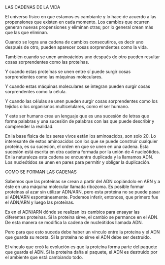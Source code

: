 LAS CADENAS DE LA VIDA

El universo físico en que estamos es cambiante y lo hace de acuerdo a las propensiones que existen en cada momento. Los cambios que ocurren generan nuevas propensiones y eliminan otras; por lo general crean más que las que eliminan.

Cuando se logra una cadena de cambios consecutiros, es decir uno después de otro, pueden aparecer cosas sorprendentes como la vida.

También cuando se unen aminoácidos uno después de otro pueden resultar cosas sorprendentes como las proteínas.

Y cuando estas proteínas se unen entre sí puede surgir cosas sorprendentes como las máquinas moleculares. 

Y cuando estas máquinas moleculares se integran pueden surgir cosas sorprendentes como la célula.

Y cuando las células se unen pueden surgir cosas sorprendentes como los tejidos o los organismos multicelulares, como el ser humano.

Y este ser humano crea un lenguaje que es una sucesión de letras que forma palabras y una sucesión de palabras con las que puede describir y comprender la realidad.

En la base física de los seres vivos están los aminoacidos, son solo 20. Lo interesante de estos aminoacidos con los que se puede construir cualquier proteina, es su sucesión, el orden en que se unen en una cadena. Esta sucesión está escrita en otra cadena formada por la unión de 4 nucleótidos. En la naturaleza esta cadena se encuentra duplicada y la llamamos ADN. Los nucleótidos se unen en pares para permitir y obligar la duplicación.


COMO SE FORMAN LAS CADENAS

Sabemos que las proteínas se crean a partir del ADN copiándolo en ARN y a éste en una máquina molecular llamada ribozoma. Es posible formar proteínas al azar sin utilizar ADN/ARN, pero esta proteína no se puede pasar al ADN/ARN espontáneamente. Podemos inferir, entonces, que primero fue el ADN/ARN y luego las proteínas.

Es en el ADN/ARN dónde se realizan los cambios para ensayar las diferentes proteínas. Si la proteina sirve, el cambio se permance en el ADN. De esta manera se modifica la cadena de nucleótidos llamada ADN.

Pero para que esto suceda debe haber un vínculo entre la proteina y el ADN que guarda su receta. Si la proteína no sirve el ADN debe ser destruído.

El vínculo que creó la evolución es que la proteína forma parte del paquete que guarda el ADN. Si la proteína daña al paquete, el ADN es destruido por el ambiente que está cambiando todo.

